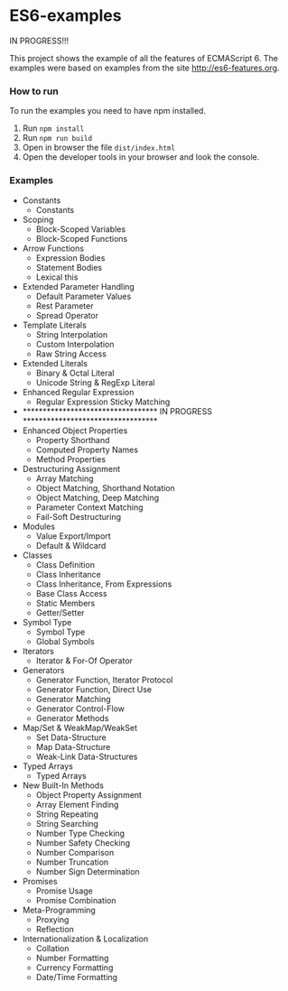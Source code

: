 # ES6-examples

IN PROGRESS!!!

This project shows the example of all the features of ECMAScript 6. The examples were based on examples from the site http://es6-features.org.

### How to run

To run the examples you need to have npm installed.

1. Run `npm install`
2. Run `npm run build`
3. Open in browser the file `dist/index.html`
4. Open the developer tools in your browser and look the console.

### Examples
* Constants
	* Constants
* Scoping
	* Block-Scoped Variables
	* Block-Scoped Functions
* Arrow Functions
	* Expression Bodies
	* Statement Bodies
	* Lexical this
* Extended Parameter Handling
	* Default Parameter Values
	* Rest Parameter
	* Spread Operator
* Template Literals
	* String Interpolation
	* Custom Interpolation
	* Raw String Access
* Extended Literals
	* Binary & Octal Literal
	* Unicode String & RegExp Literal
* Enhanced Regular Expression
	* Regular Expression Sticky Matching
* ********************************** IN PROGRESS **********************************
* Enhanced Object Properties
	* Property Shorthand
	* Computed Property Names
	* Method Properties   
* Destructuring Assignment
	* Array Matching
	* Object Matching, Shorthand Notation
	* Object Matching, Deep Matching
	* Parameter Context Matching
	* Fail-Soft Destructuring
* Modules
	* Value Export/Import
	* Default & Wildcard
* Classes
	* Class Definition
	* Class Inheritance
	* Class Inheritance, From Expressions
	* Base Class Access
	* Static Members
	* Getter/Setter
* Symbol Type
	* Symbol Type
	* Global Symbols
* Iterators  
	* Iterator & For-Of Operator
* Generators
	* Generator Function, Iterator Protocol
	* Generator Function, Direct Use
	* Generator Matching
	* Generator Control-Flow
	* Generator Methods
* Map/Set & WeakMap/WeakSet
	* Set Data-Structure
	* Map Data-Structure
	* Weak-Link Data-Structures
* Typed Arrays
	* Typed Arrays
* New Built-In Methods
	* Object Property Assignment
	* Array Element Finding
	* String Repeating
	* String Searching
	* Number Type Checking
	* Number Safety Checking
	* Number Comparison
	* Number Truncation
	* Number Sign Determination
* Promises
	* Promise Usage
	* Promise Combination
* Meta-Programming
	* Proxying
	* Reflection
* Internationalization & Localization
	* Collation
	* Number Formatting
	* Currency Formatting
	* Date/Time Formatting
